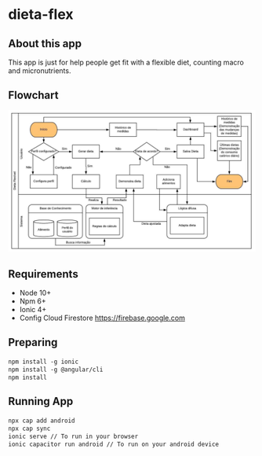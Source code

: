 dieta-flex
==========

About this app
---------------
This app is just for help people get fit with a flexible diet, counting macro and micronutrients.

Flowchart
------------
![](./dieta-flex-flowchart.jpeg)

Requirements
------------
* Node 10+
* Npm 6+
* Ionic 4+
* Config Cloud Firestore https://firebase.google.com

Preparing
---------
```
npm install -g ionic
npm install -g @angular/cli
npm install
````

Running App
-----------
```
npx cap add android
npx cap sync
ionic serve // To run in your browser
ionic capacitor run android // To run on your android device
```
